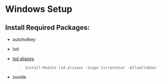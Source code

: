 # Windows Setup

## Install Required Packages:

- autohotkey
- lsd
- [lsd aliases](https://github.com/FelipeCybis/pwsh-lsd-aliases?tab=readme-ov-file)

    > `Install-Module lsd-aliases -Scope CurrentUser -AllowClobber`
- zoxide
